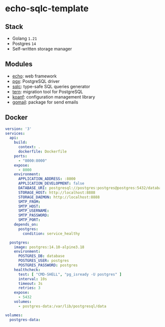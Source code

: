 # echo-sqlc-template

## Stack
* Golang `1.21`
* Postgres `14`
* Self-written storage manager

## Modules
* [echo](https://echo.labstack.com/): web framework
* [pgx](https://github.com/jackc/pgx): PostgreSQL driver
* [sqlc](https://sqlc.dev/): type-safe SQL queries generator
* [tern](https://github.com/jackc/tern): migration tool for PostgreSQL
* [koanf](https://github.com/knadh/koanf): configuration management library
* [gomail](https://github.com/go-gomail/gomail): package for send emails

## Docker
```yaml
version: '3'
services:
  api:
    build:
      context: .
      dockerfile: Dockerfile
    ports:
      - "8000:8000"
    expose:
      - 8000
    environment:
      APPLICATION_ADDRESS: :8000
      APPLICATION_DEVELOPMENT: false
      DATABASE_URI: postgresql://postgres:postgres@postgres:5432/database
      STORAGE_HOST: http://localhost:8888
      STORAGE_DAEMON: http://localhost:8888
      SMTP_FROM: 
      SMTP_HOST:
      SMTP_USERNAME: 
      SMTP_PASSWORD: 
      SMTP_PORT: 
    depends_on:
      postgres:
        condition: service_healthy

  postgres:
    image: postgres:14.10-alpine3.18
    environment:
      POSTGRES_DB: database
      POSTGRES_USER: postgres
      POSTGRES_PASSWORD: postgres
    healthcheck:
      test: [ "CMD-SHELL", "pg_isready -U postgres" ]
      interval: 10s
      timeout: 3s
      retries: 3
    expose:
      - 5432
    volumes:
      - postgres-data:/var/lib/postgresql/data

volumes:
  postgres-data:
```